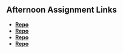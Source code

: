## Afternoon Assignment Links

* **[Repo](https://github.com/TylerChristiansen22/ScoreboardLab)**
* **[Repo](https://github.com/TylerChristiansen22/immortalSwarm)**
* **[Repo](https://github.com/TylerChristiansen22/iceCreamParlorLab)**
* **[Repo](https://github.com/TylerChristiansen22/bossMonster)**
